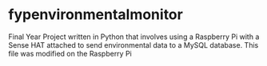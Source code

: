 # fypenvironmentalmonitor
Final Year Project written in Python that involves using a Raspberry Pi with a Sense HAT attached to send environmental data to a MySQL database.
This file was modified on the Raspberry Pi